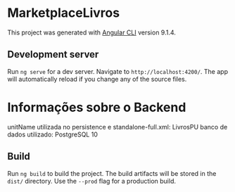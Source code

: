 # MarketplaceLivros

This project was generated with [Angular CLI](https://github.com/angular/angular-cli) version 9.1.4.

## Development server

Run `ng serve` for a dev server. Navigate to `http://localhost:4200/`. The app will automatically reload if you change any of the source files.

# Informações sobre o Backend

unitName utilizada no persistence e standalone-full.xml: LivrosPU
banco de dados utilizado: PostgreSQL 10

## Build

Run `ng build` to build the project. The build artifacts will be stored in the `dist/` directory. Use the `--prod` flag for a production build.
